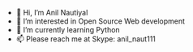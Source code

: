 - 👋 Hi, I’m Anil Nautiyal
- 👀 I’m interested in Open Source Web development 
- 🌱 I’m currently learning Python
- 📫 Please reach me at Skype: anil_naut111

